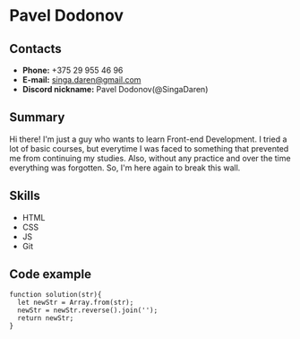 # Pavel Dodonov

## Contacts
* **Phone:** +375 29 955 46 96
* **E-mail:** singa.daren@gmail.com
* **Discord nickname:** Pavel Dodonov(@SingaDaren)

## Summary
Hi there! I'm just a guy who wants to learn Front-end Development. I tried a lot of basic courses, but everytime I was faced to something that prevented me from continuing my studies. Also, without any practice and over the time everything was forgotten. So, I'm here again to break this wall.

## Skills
* HTML
* CSS
* JS
* Git

## Code example
```
function solution(str){
  let newStr = Array.from(str);
  newStr = newStr.reverse().join('');
  return newStr;
}
```